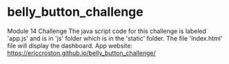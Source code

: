 # belly_button_challenge
Module 14 Challenge
The java script code for this challenge is labeled 'app.js' and is in 'js' folder which is in the 'static' folder.
The file 'index.html' file will display the dashboard.
App website: https://ericcroston.github.io/belly_button_challenge/
